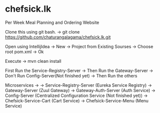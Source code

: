 # chefsick.lk
Per Week Meal Planning and Ordering Website

Clone this using git bash. -> git clone https://github.com/chaturangalagama/chefsick.lk.git

Open using IntellijIdea -> New -> Project from Existing Sourses -> Choose root pom.xml -> Ok

Execute -> mvn clean install

First Run the Service-Registry-Server 
      -> Then Run the Gateway-Server 
      -> Don't Run Config-Server(Not finished yet)
      -> Then Run the others 
     
Microservices ->
      -> Service-Registry-Server (Eureka Service Registry)
      -> Gateway-Server (Zuul Gateway)
      -> Gateway-Auth-Server (Auth Service)
      -> Config-Server (Centralized Configuration Service (Not finished yet))
      -> Chefsick-Service-Cart (Cart Service)
      -> Chefsick-Service-Menu (Menu Service)
